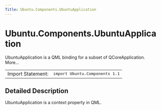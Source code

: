 ```yaml
---
Title: Ubuntu.Components.UbuntuApplication
---
```


# Ubuntu.Components.UbuntuApplication

<span class="subtitle"></span>
<!-- $$$UbuntuApplication-brief -->
<p>UbuntuApplication is a QML binding for a subset of QCoreApplication. More...</p>
<!-- @@@UbuntuApplication -->
<table class="alignedsummary">
<tr><td class="memItemLeft rightAlign topAlign"> Import Statement:</td><td class="memItemRight bottomAlign"> </b><tt>import Ubuntu.Components 1.1</tt></td></tr></table><ul>
</ul>
<!-- $$$UbuntuApplication-description -->
<h2>Detailed Description</h2>
<p>UbuntuApplication is a context property in QML.</p>
<!-- @@@UbuntuApplication -->
